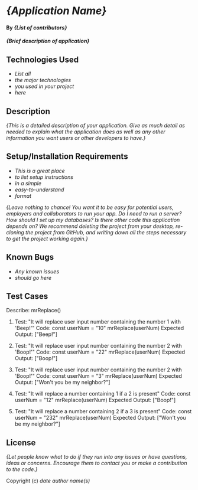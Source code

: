 # _{Application Name}_

#### By _**{List of contributors}**_

#### _{Brief description of application}_

## Technologies Used

- _List all_
- _the major technologies_
- _you used in your project_
- _here_

## Description

_{This is a detailed description of your application. Give as much detail as needed to explain what the application does as well as any other information you want users or other developers to have.}_

## Setup/Installation Requirements

- _This is a great place_
- _to list setup instructions_
- _in a simple_
- _easy-to-understand_
- _format_

_{Leave nothing to chance! You want it to be easy for potential users, employers and collaborators to run your app. Do I need to run a server? How should I set up my databases? Is there other code this application depends on? We recommend deleting the project from your desktop, re-cloning the project from GitHub, and writing down all the steps necessary to get the project working again.}_

## Known Bugs

- _Any known issues_
- _should go here_

## **Test Cases**

Describe: mrReplace()

1.  Test: "It will replace user input number containing the number 1 with 'Beep!'"
    Code:
    const userNum = "10"
    mrReplace(userNum)
    Expected Output: ["Beep!"]

2.  Test: "It will replace user input number containing the number 2 with 'Boop!'"
    Code:
    const userNum = "22"
    mrReplace(userNum)
    Expected Output: ["Boop!"]

3.  Test: "It will replace user input number containing the number 2 with 'Boop!'"
    Code:
    const userNum = "3"
    mrReplace(userNum)
    Expected Output: ["Won't you be my neighbor?"]

4.  Test: "It will replace a number containing 1 if a 2 is present"
    Code:
    const userNum = "12"
    mrReplace(userNum)
    Expected Output: ["Boop!"]

5.  Test: "It will replace a number containing 2 if a 3 is present"
    Code:
    const userNum = "232"
    mrReplace(userNum)
    Expected Output: ["Won't you be my neighbor?"]

## License

_{Let people know what to do if they run into any issues or have questions, ideas or concerns. Encourage them to contact you or make a contribution to the code.}_

Copyright (c) _date_ _author name(s)_

